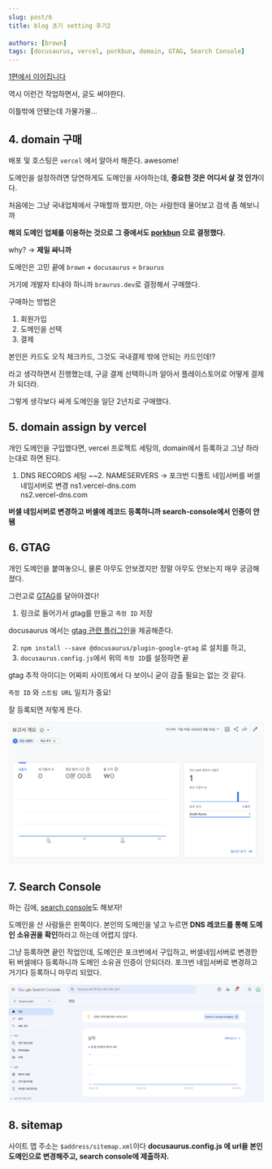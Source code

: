 ```yaml
---
slug: post/6
title: blog 초기 setting 후기2

authors: [brown]
tags: [docusaurus, vercel, porkbun, domain, GTAG, Search Console]
---
```


[1편에서 이어집니다](https://braurus.dev/blog/post/5)

역시 이런건 작업하면서, 글도 써야한다.

이틀밖에 안됐는데 가물가물...

## 4. domain 구매

배포 및 호스팅은 `vercel` 에서 알아서 해준다. awesome!

도메인을 설정하려면 당연하게도 도메인을 사야하는데, **중요한 것은 어디서 살 것 인가**이다.

처음에는 그냥 국내업체에서 구매할까 했지만, 아는 사람한데 물어보고 검색 좀 해보니까

**해외 도메인 업체를 이용하는 것으로 그 중에서도 [porkbun](https://porkbun.com/) 으로 결정했다.**

why? -> **제일 싸니까**

도메인은 고민 끝에 `brown` + `docusaurus` = `braurus`

거기에 개발자 티내야 하니까 `braurus.dev`로 결정해서 구매했다.

구매하는 방법은

1. 회원가입
2. 도메인을 선택
3. 결제

본인은 카드도 오직 체크카드, 그것도 국내결제 밖에 안되는 카드인데!?

라고 생각하면서 진행했는데, 구글 결제 선택하니까 알아서 플레이스토어로 어떻게 결제가 되더라.

그렇게 생각보다 싸게 도메인을 일단 2년치로 구매했다.

## 5. domain assign by vercel

개인 도메인을 구입했다면, vercel 프로젝트 세팅의, domain에서 등록하고 그냥 하라는대로 하면 된다.

1. DNS RECORDS 세팅
   ~~2. NAMESERVERS -> 포크번 디폴트 네임서버를 버셀 네임서버로 변경
   ns1.vercel-dns.com  
    ns2.vercel-dns.com

**버셀 네임서버로 변경하고 버셀에 레코드 등록하니까 search-console에서 인증이 안됌**

## 6. GTAG

개인 도메인을 붙여놓으니, 물론 아무도 안보겠지만 정말 아무도 안보는지 매우 궁금해졌다.

그런고로 [GTAG](https://marketingplatform.google.com/about/analytics/)를 달아야겠다!

1. 링크로 들어가서 gtag를 만들고 `측정 ID` 저장

docusaurus 에서는 [gtag 관련 플러그인](https://docusaurus.io/ko/docs/api/plugins/@docusaurus/plugin-google-gtag)을 제공해준다.

2. `npm install --save @docusaurus/plugin-google-gtag` 로 설치를 하고,
3. `docusaurus.config.js`에서 위의 `측정 ID`를 설정하면 끝

gtag 추적 아이디는 어짜피 사이트에서 다 보이니 굳이 감출 필요는 없는 것 같다.

`측정 ID` 와 `스트림 URL` 일치가 중요!

잘 등록되면 저렇게 뜬다.

![gtag](gtag.png)

## 7. Search Console

하는 김에, [search console](https://search.google.com/search-console/welcome?utm_source=about-page)도 해보자!

도메인을 산 사람들은 왼쪽이다. 본인의 도메인을 넣고 누르면 **DNS 레코드를 통해 도메인 소유권을 확인**하라고 하는데 어렵지 않다.

그냥 등록하면 끝인 작업인데, 도메인은 포크번에서 구입하고, 버셀네임서버로 변경한 뒤 버셀에다 등록하니까 도메인 소유권 인증이 안되더라. 포크번 네임서버로 변경하고 거기다 등록하니 마무리 되었다.

![google search](20220820192938.png)

## 8. sitemap

사이트 맵 주소는 `$address/sitemap.xml`이다
**docusaurus.config.js 에 url을 본인 도메인으로 변경해주고, search console에 제출하자.**
